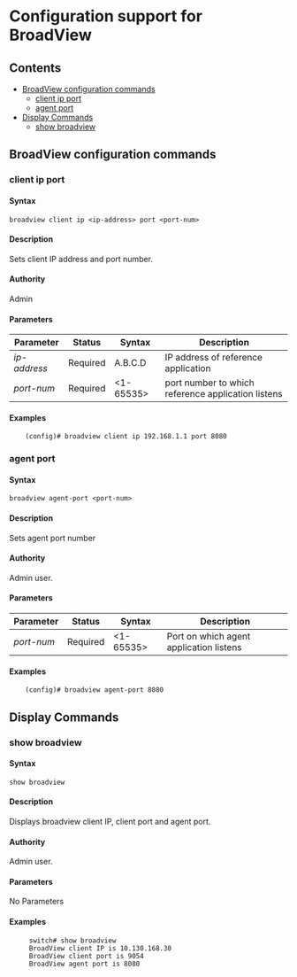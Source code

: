 # Configuration support for BroadView

## Contents

- [BroadView configuration commands](#broadview-configuration-commands)
    - [client ip port](#client-ip-port)
    - [agent port](#agent-port)
- [Display Commands](#display-commands)
    - [show broadview](#show-broadview)


## BroadView configuration commands

### client ip port

#### Syntax
```
broadview client ip <ip-address> port <port-num>
```
#### Description
Sets client IP address and port number.

#### Authority
Admin
#### Parameters

| Parameter | Status   | Syntax         | Description                           |
|-----------|----------|----------------|---------------------------------------|
| *ip-address* | Required | A.B.C.D | IP address of reference application |
| *port-num* | Required | <1-65535> | port number to which reference application listens |

#### Examples
```
    (config)# broadview client ip 192.168.1.1 port 8080
```
### agent port

#### Syntax
```
broadview agent-port <port-num>
```
#### Description
Sets agent port number
#### Authority
Admin user.
#### Parameters
| Parameter | Status   | Syntax         | Description                           |
|-----------|----------|----------------|---------------------------------------|
| *port-num* | Required | <1-65535> | Port on which agent application listens |

#### Examples
```
    (config)# broadview agent-port 8080
```
## Display Commands
### show broadview

#### Syntax
```
show broadview
```
#### Description
Displays broadview client IP, client port and agent port.
#### Authority
Admin user.
#### Parameters
No Parameters

#### Examples
```
     switch# show broadview
     BroadView client IP is 10.130.168.30
     BroadView client port is 9054
     BroadView agent port is 8080

```


